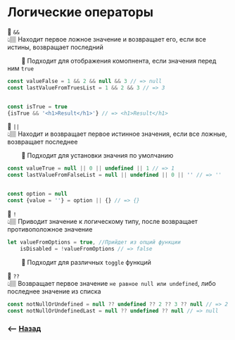 # Логические операторы

💠 `&&`    
👆🏽 Находит первое ложное значение и возвращает его, если все истины, возвращает последний

&emsp;&emsp; 🔹 Подходит для отображения комопнента, если значения перед ним `true`      

```javascript
const valueFalse = 1 && 2 && null && 3 // => null
const lastValueFromTruesList = 1 && 2 && 3 // => 3


const isTrue = true
{isTrue && '<h1>Result</h1>'} // => <h1>Result</h1>
```    
    
💠 `||`   
👆🏽 Находит и возвращает первое истинное значения, если все ложные, возвращает последнее

&emsp;&emsp; 🔹 Подходит для установки значния по умолчанию      

```javascript
const valueTrue = null || 0 || undefined || 1 // => 1
const lastValueFromFalseList = null || undefined || 0 || '' // => ''


const option = null
const {value = ''} = option || {} // => {}
```    

💠 `!`     
👆🏽 Приводит значение к логическому типу, после возвращает противоположное значение
```javascript
let valueFromOptions = true, //Прийдет из опций функции
    isDisabled = !valueFromOptions // => false    
```

&emsp;&emsp; 🔹 Подходит для различных `toggle` функций


💠 `??`   
👆🏽 Возвращает первое значение `не равное null или undefined`, либо последнее значение из списка
```javascript
const notNullOrUndefined = null ?? undefined ?? 2 ?? 3 ?? null // => 2
const notNullOrUndefinedLast = null ?? undefined ?? null // => null
```

### ⟵ **<a href="../../readme.md">Назад</a>**